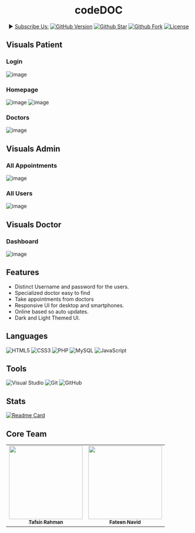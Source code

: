 <h1 align="center">codeDOC</h1>
<div align="center">

► [Subscribe Us:](https://www.youtube.com/codingwithelias?sub_confirmation=1)
   [![GitHub Version](https://img.shields.io/github/release/Sheikh-Tafsir/codeDOC.svg?style=for-the-badge)](https://github.com/Sheikh-Tafsir/codeDOC/releases) 
   [![Github Star](https://img.shields.io/github/stars/Sheikh-Tafsir/codeDOC.svg?style=for-the-badge)](https://github.com/Sheikh-Tafsir/codeDOC/stargazers) 
   [![Github Fork](https://img.shields.io/github/forks/Sheikh-Tafsir/codeDOC.svg?style=for-the-badge)](https://github.com/Sheikh-Tafsir/codeDOC/network/members) 
   [![License](https://img.shields.io/badge/license-hippocratic%20license-orange.svg?longCache=true&style=for-the-badge)](https://github.com/Sheikh-Tafsir/codeDOC/blob/main/LICENSE)

</div>

## Visuals Patient

### Login
![image](https://user-images.githubusercontent.com/83116065/199513574-2136f567-b985-4df9-81e5-49ef29141fb2.png)

### Homepage
![image](https://user-images.githubusercontent.com/83116065/199514289-32c19e8f-3b6a-4cfe-a874-eead07572294.png)
![image](https://user-images.githubusercontent.com/83116065/203370865-aff589c0-0748-45c9-a302-6629d37783f6.png)


### Doctors
![image](https://user-images.githubusercontent.com/83116065/203369147-6792bccd-800f-491c-803c-495138d1623d.png)


## Visuals Admin

### All Appointments
![image](https://user-images.githubusercontent.com/83116065/203369725-1b4195c3-4704-4b17-8836-6977c3f2a540.png)

### All Users
![image](https://user-images.githubusercontent.com/83116065/203370091-5b895e1b-969a-4577-8560-65bc3c1c3c84.png)


## Visuals Doctor

### Dashboard
![image](https://user-images.githubusercontent.com/83116065/203370312-b76b03f8-f3aa-4ed9-96a1-478555d08c48.png)


## Features
- Distinct Username and password for the users.
- Specialized doctor easy to find
- Take appointments from doctors 
- Responsive UI for desktop and smartphones.
- Online based so auto updates.
- Dark and Light Themed UI.

## Languages
![HTML5](https://img.shields.io/badge/html5-%23E34F26.svg?style=for-the-badge&logo=html5&logoColor=white)
![CSS3](https://img.shields.io/badge/css3-%231572B6.svg?style=for-the-badge&logo=css3&logoColor=white)
![PHP](https://img.shields.io/badge/php-%23777BB4.svg?style=for-the-badge&logo=php&logoColor=white)
![MySQL](https://img.shields.io/badge/mysql-%2300f.svg?style=for-the-badge&logo=mysql&logoColor=white)
![JavaScript](https://img.shields.io/badge/javascript-%23323330.svg?style=for-the-badge&logo=javascript&logoColor=%23F7DF1E)


## Tools
![Visual Studio](https://img.shields.io/badge/Visual%20Studio-5C2D91.svg?style=for-the-badge&logo=visual-studio&logoColor=white)
![Git](https://img.shields.io/badge/git-%23F05033.svg?style=for-the-badge&logo=git&logoColor=white)
![GitHub](https://img.shields.io/badge/github-%23121011.svg?style=for-the-badge&logo=github&logoColor=white)

## Stats
[![Readme Card](https://github-readme-stats.vercel.app/api/pin/?username=Sheikh-Tafsir&theme=radical&repo=codeDOC)](https://github.com/anuraghazra/github-readme-stats)


## Core Team
<table>
    <tr>
      <td align="center">
        <a href="https://github.com/Sheikh-Tafsir">
            <img src="https://avatars.githubusercontent.com/u/83116065?v=4" width="200px;" alt=""/>
            <br />
            <sub><b>Tafsir Rahman</b></sub>
        </a>
      </td>
      <td align="center">
        <a href="https://github.com/fateennavid-cse19">
            <img src="https://avatars.githubusercontent.com/u/84742960?v=4" width="200px;" alt=""/>
            <br />
            <sub><b>Fateen Navid</b></sub>
        </a>
      </td>
    </tr>
</table>

